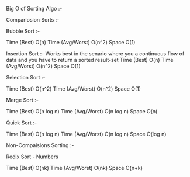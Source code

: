 
Big O of Sorting Algo :-

Compariosion Sorts :-

Bubble Sort :-

Time (Best) O(n)
Time (Avg/Worst) O(n^2)
Space O(1)

Insertion Sort :-
Works best in the senario where you a continuous flow of data and you have to return a sorted result-set
Time (Best) O(n)
Time (Avg/Worst) O(n^2)
Space O(1)

Selection Sort :-

Time (Best) O(n^2)
Time (Avg/Worst) O(n^2)
Space O(1)

Merge Sort :-

Time (Best) O(n log n)
Time (Avg/Worst) O(n log n)
Space O(n)

Quick Sort :-

Time (Best) O(n log n)
Time (Avg/Worst)  O(n log n)
Space O(log n)


Non-Compaisions Sorting :-

Redix Sort - Numbers 

Time (Best) O(nk)
Time (Avg/Worst)  O(nk)
Space O(n+k)